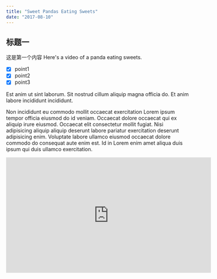 ```yaml
---
title: "Sweet Pandas Eating Sweets"
date: "2017-08-10"
---
```


## 标题一

这是第一个内容 Here's a video of a panda eating sweets.

- [x] point1
- [x] point2
- [x] point3

Est anim ut sint laborum. Sit nostrud cillum aliquip magna officia do. Et anim labore incididunt incididunt.

Non incididunt eu commodo mollit occaecat exercitation Lorem ipsum tempor officia eiusmod do id veniam. Occaecat dolore occaecat qui ex aliquip irure eiusmod. Occaecat elit consectetur mollit fugiat. Nisi adipisicing aliquip aliquip deserunt labore pariatur exercitation deserunt adipisicing enim. Voluptate labore ullamco eiusmod occaecat dolore commodo do consequat aute enim est. Id in Lorem enim amet aliqua duis ipsum qui duis ullamco exercitation.

<iframe width="560" height="315" src="https://www.youtube.com/embed/4n0xNbfJLR8" frameborder="0" allowfullscreen></iframe>